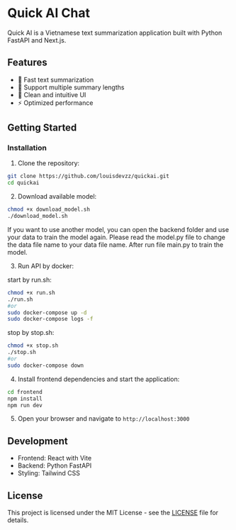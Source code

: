 # Quick AI Chat

Quick AI is a Vietnamese text summarization application built with Python FastAPI and Next.js.

## Features

- 🚀 Fast text summarization
- 📄 Support multiple summary lengths
- 🎨 Clean and intuitive UI
- ⚡ Optimized performance

## Getting Started

### Installation

1. Clone the repository:
```bash
git clone https://github.com/louisdevzz/quickai.git
cd quickai
```

2. Download available model:
```bash
chmod +x download_model.sh
./download_model.sh
```
If you want to use another model, you can open the backend folder and use your data to train the model again. Please read the model.py file to change the data file name to your data file name. After run file main.py to train the model.

3. Run API by docker:

start by run.sh:
```bash
chmod +x run.sh
./run.sh
#or
sudo docker-compose up -d 
sudo docker-compose logs -f
```
stop by stop.sh:
```bash
chmod +x stop.sh
./stop.sh
#or
sudo docker-compose down
```
4. Install frontend dependencies and start the application:
```bash
cd frontend
npm install
npm run dev
```
5. Open your browser and navigate to `http://localhost:3000`

## Development

- Frontend: React with Vite
- Backend: Python FastAPI
- Styling: Tailwind CSS

## License

This project is licensed under the MIT License - see the [LICENSE](LICENSE) file for details.